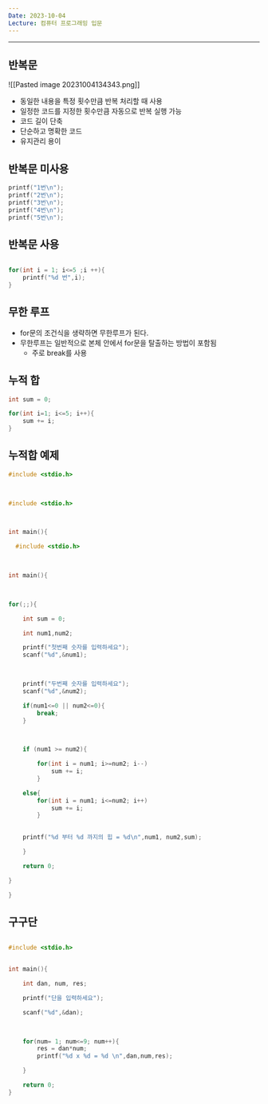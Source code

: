 ```yaml
---
Date: 2023-10-04
Lecture: 컴퓨터 프로그래밍 입문
---
```


---

## 반복문

![[Pasted image 20231004134343.png]]

- 동일한 내용을 특정 횟수만큼 반복 처리할 때 사용
- 일정한 코드를 지정한 횟수만큼 자동으로 반복 실행 가능
- 코드 길이 단축
- 단순하고 명확한 코드
- 유지관리 용이

## 반복문 미사용

```C++
printf("1번\n");
printf("2번\n");
printf("3번\n");
printf("4번\n");
printf("5번\n");
```

## 반복문 사용

```C++

for(int i = 1; i<=5 ;i ++){
	printf("%d 번",i);
}
```

## 무한 루프

- for문의 조건식을 생략하면 무한루프가 된다.
- 무한루프는 일반적으로 본체 안에서 for문을 탈출하는 방법이 포함됨
	- 주로 break를 사용

## 누적 합

```C++
int sum = 0;

for(int i=1; i<=5; i++){
	sum += i;
}
```

## 누적합 예제

```C++
#include <stdio.h>

  

#include <stdio.h>

  

int main(){

  #include <stdio.h>

  

int main(){

  

for(;;){

	int sum = 0;

	int num1,num2;

	printf("첫번째 숫자를 입력하세요");
	scanf("%d",&num1);

  

	printf("두번째 숫자를 입력하세요");
	scanf("%d",&num2);

	if(num1<=0 || num2<=0){
		break;
	}

  

	if (num1 >= num2){

		for(int i = num1; i>=num2; i--)
			sum += i;
		}

	else{
		for(int i = num1; i<=num2; i++)
			sum += i;
		}

  
	printf("%d 부터 %d 까지의 힙 = %d\n",num1, num2,sum);

	}

	return 0;

}

}
```

## 구구단

```C++

#include <stdio.h>


int main(){

	int dan, num, res;

	printf("단을 입력하세요");

	scanf("%d",&dan);

  

	for(num= 1; num<=9; num++){
		res = dan*num;
		printf("%d x %d = %d \n",dan,num,res);

	}

	return 0;
}
```
